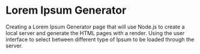 # Lorem Ipsum Generator

Creating a Lorem Ipsum Generator page that will use Node.js to create a local server and generate the HTML pages with a render. Using the user interface to select between different type of Ipsum to be loaded through the server.